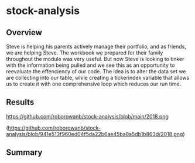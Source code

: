 # stock-analysis
## Overview
  Steve is helping his parents actively manage their portfolio, and as friends, we are helping Steve. The workbook we prepared for their family throughout the module was very useful. But now Steve is looking to tinker with the information being pulled and we see this as an opportunity to reevaluate the effenciency of our code. The idea is to alter the data set we are collecting into our table, while creating a tickerindex variable that allows us to create it with one comprehensive loop which reduces our run time.
  
## Results
  
  https://github.com/roborowanb/stock-analysis/blob/main/2018.png 
  
  
  (https://github.com/roborowanb/stock-analysis/blob/941e513f960ed04f5da22b6ae45ba8a5db1b863d/2018.png)
  
## Summary
